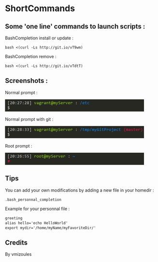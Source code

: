 ShortCommands
=============

Some 'one line' commands to launch scripts :
------------------

BashCompletion install or update :

    bash <(curl -Ls http://git.io/vT9wm)

BashCompletion remove :

	bash <(curl -Ls http://git.io/vTdtT)

Screenshots :
-------------

Normal prompt :


![Screenshot Prompt1](/screenshot/prompt1.jpg?raw=true "Normal prompt")


Normal prompt with git :


![Screenshot Prompt2](/screenshot/prompt2.jpg?raw=true "Normal prompt with git")


Root prompt :


![Screenshot Prompt3](/screenshot/prompt3.jpg?raw=true "Root prompt")



Tips
----

You can add your own modifications by adding a new file in your homedir :

	.bash_personnal_completion

Example for your personnal file :

    greeting
    alias hello='echo HelloWorld'
    export mydir='/home/myName/myFavoriteDir/'

Credits
-------

By vmizoules
